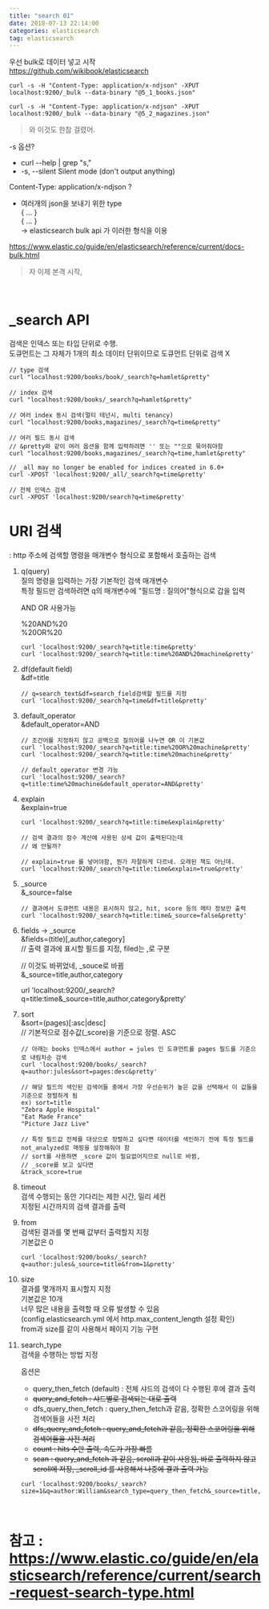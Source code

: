 ```yaml
---
title: "search 01"
date: 2018-07-13 22:14:00
categories: elasticsearch
tag: elasticsearch
---
```


우선 bulk로 데이터 넣고 시작  
https://github.com/wikibook/elasticsearch

```linux
curl -s -H "Content-Type: application/x-ndjson" -XPUT localhost:9200/_bulk --data-binary "@5_1_books.json"

curl -s -H "Content-Type: application/x-ndjson" -XPUT localhost:9200/_bulk --data-binary "@5_2_magazines.json"
```

>와 이것도 한참 걸렸어.



-s 옵션? 
- curl --help | grep "s,"
- -s, --silent        Silent mode (don't output anything)

Content-Type: application/x-ndjson ? 
- 여러개의 json을 보내기 위한 type  
{ ... }  
{ ... }  
-> elasticsearch bulk api 가 이러한 형식을 이용

https://www.elastic.co/guide/en/elasticsearch/reference/current/docs-bulk.html

>자 이제 본격 시작,

<br>



# _search API
검색은 인덱스 또는 타입 단위로 수행.  
도큐먼트는 그 자체가 1개의 최소 데이터 단위이므로 도큐먼트 단위로 검색 X

```linux
// type 검색
curl "localhost:9200/books/book/_search?q=hamlet&pretty"

// index 검색
curl "localhost:9200/books/_search?q=hamlet&pretty"

// 여러 index 동시 검색(멀티 테넌시, multi tenancy)
curl "localhost:9200/books,magazines/_search?q=time&pretty"

// 여러 필드 동시 검색
// &pretty와 같이 여러 옵션을 함께 입력하려면 '' 또는 ""으로 묶어줘야함
curl "localhost:9200/books,magazines/_search?q=time,hamlet&pretty"

// _all may no longer be enabled for indices created in 6.0+
curl -XPOST 'localhost:9200/_all/_search?q=time&pretty'

// 전체 인덱스 검색
curl -XPOST 'localhost:9200/search?q=time&pretty'
```


# URI 검색
: http 주소에 검색할 명령을 매개변수 형식으로 포함해서 호출하는 검색

1. q(query)  
질의 명령을 입력하는 가장 기본적인 검색 매개변수  
특정 필드만 검색하려면 q의 매개변수에 "필드명 : 질의어"형식으로 갑을 입력

    AND OR 사용가능

      %20AND%20  
      %20OR%20 

    ```linux
    curl 'localhost:9200/_search?q=title:time&pretty'
    curl 'localhost:9200/_search?q=title:time%20AND%20machine&pretty'
    ```


2. df(default field)  
&df=title

    ```linux
    // q=search_text&df=search_field검색할 필드를 지정
    curl 'localhost:9200/_search?q=time&df=title&pretty'
    ```

3. default_operator  
&default_operator=AND

    ```linux
    // 조건어를 지정하지 않고 공백으로 질의어를 나누면 OR 이 기본값
    curl 'localhost:9200/_search?q=title:time%20OR%20machine&pretty'
    curl 'localhost:9200/_search?q=title:time%20machine&pretty'

    // default_operator 변경 가능
    curl 'localhost:9200/_search?q=title:time%20machine&default_operator=AND&pretty'
    ```

4. explain  
&explain=true

    ```linux
    curl 'localhost:9200/_search?q=title:time&explain&pretty'

    // 검색 결과의 점수 계산에 사용된 상세 값이 출력된다는데
    // 왜 안될까?

    // explain=true 를 넣어야함, 뭔가 자잘하게 다르네. 오래된 책도 아닌데. 
    curl 'localhost:9200/_search?q=title:time&explain=true&pretty'
    ```

5. _source  
&_source=false

    ```linux
    // 결과에서 도큐먼트 내용은 표시하지 않고, hit, score 등의 메타 정보만 출력
    curl 'localhost:9200/_search?q=title:time&_source=false&pretty'
    ```


6. fields -> _source  
&fields=(title)[,author,category]  
// 출력 결과에 표시할 필드를 지정, filed는 ,로 구분  

    // 이것도 바뀌었네, _souce로 바뀜  
    &_source=title,author,category

    url 'localhost:9200/_search?q=title:time&_source=title,author,category&pretty'


7. sort  
&sort=(pages)[:asc|desc]  
// 기본적으로 점수값(_score)을 기준으로 정렬. ASC

    ```linux
    // 아래는 books 인덱스에서 author = jules 인 도큐먼트를 pages 필드를 기준으로 내림차순 검색
    curl 'localhost:9200/books/_search?q=author:jules&sort=pages:desc&pretty'

    // 해당 필드의 색인된 검색어들 중에서 가장 우선순위가 높은 값을 선택해서 이 값들을 기준으로 정렬하게 됨
    ex) sort=title
    "Zebra Apple Hospital"
    "Eat Made France"
    "Picture Jazz Live"

    // 특정 필드값 전체를 대상으로 정렬하고 싶다면 데이터를 색인하기 전에 특정 필드를 not_analyzed로 매핑을 설정해줘야 함
    // sort를 사용하면 _score 값이 필요없어지므로 null로 바뀜, 
    // _score를 보고 싶다면
    &track_score=true
    ```

8. timeout  
검색 수행되는 동안 기다리는 제한 시간, 밀리 세컨  
지정된 시간까지의 검색 결과를 출력

9. from  
검색된 결과를 몇 번째 값부터 출력할지 지정  
기본값은 0
    ```linux
    curl 'localhost:9200/books/_search?q=author:jules&_source=title&from=1&pretty'
    ```

10. size  
결과를 몇개까지 표시할지 지정  
기본값은 10개  
너무 많은 내용을 출력할 때 오류 발생할 수 있음  
(config.elasticsearch.yml 에서 http.max_content_length 설정 확인)  
from과 size를 같이 사용해서 페이지 기능 구현

11. search_type  
검색을 수행하는 방법 지정

    옵션은

    - query_then_fetch (default)    : 전체 샤드의 검색이 다 수행된 후에 결과 출력
    - ~~query_and_fetch                    : 샤드별로 검색되는 대로 출력~~
    - dfs_query_then_fetch            : query_then_fetch과 같음, 정확한 스코어링을 위해 검색어들을 사전 처리
    - ~~dfs_query_and_fetch              : query_and_fetch과 같음, 정확한 스코어링을 위해 검색어들을 사전 처리~~
    - ~~count                                     : hits 수만 출력, 속도가 가장 빠름~~
    - ~~scan                                       : query_and_fetch 과 같음, scroll과 같이 사용됨, 바로 출력하지 않고 scroll에 저장, _scroll_id 를 사용해서 나중에 결과 출력 가능~~

    ```linux
    curl 'localhost:9200/books/_search?size=1&q=author:William&search_type=query_then_fetch&_source=title,author&pretty'
    ```

<br>

# 참고 : https://www.elastic.co/guide/en/elasticsearch/reference/current/search-request-search-type.html
